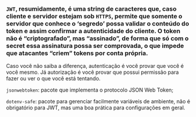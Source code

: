 ### `JWT`, resumidamente, é uma string de caracteres que, caso cliente e servidor estejam sob `HTTPS`, permite que somente o servidor que conhece o ‘segredo’ possa validar o conteúdo do token e assim confirmar a autenticidade do cliente. O token não é “criptografado”, mas “assinado”, de forma que só com o secret essa assinatura possa ser comprovada, o que impede que atacantes “criem” tokens por conta própria.

Caso você não saiba a diferença, autenticação é você provar que você é você mesmo. Já autorização é você provar que possui permissão para fazer ou ver o que você está tentando.

`jsonwebtoken`: pacote que implementa o protocolo JSON Web Token;

`dotenv-safe`: pacote para gerenciar facilmente variáveis de ambiente, não é obrigatório para JWT, mas uma boa prática para configurações em geral.